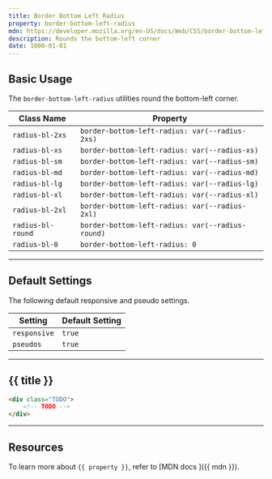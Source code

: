 ```yaml
---
title: Border Bottom Left Radius
property: border-bottom-left-radius
mdn: https://developer.mozilla.org/en-US/docs/Web/CSS/border-bottom-left-radius
description: Rounds the bottom-left corner
date: 1000-01-01
---
```


## Basic Usage

The `border-bottom-left-radius` utilities round the bottom-left corner.

| Class Name        | Property                                         |
| ----------------- | ------------------------------------------------ |
| `radius-bl-2xs`   | `border-bottom-left-radius: var(--radius-2xs)`   |
| `radius-bl-xs`    | `border-bottom-left-radius: var(--radius-xs)`    |
| `radius-bl-sm`    | `border-bottom-left-radius: var(--radius-sm)`    |
| `radius-bl-md`    | `border-bottom-left-radius: var(--radius-md)`    |
| `radius-bl-lg`    | `border-bottom-left-radius: var(--radius-lg)`    |
| `radius-bl-xl`    | `border-bottom-left-radius: var(--radius-xl)`    |
| `radius-bl-2xl`   | `border-bottom-left-radius: var(--radius-2xl)`   |
| `radius-bl-round` | `border-bottom-left-radius: var(--radius-round)` |
| `radius-bl-0`     | `border-bottom-left-radius: 0`                   |

---

## Default Settings

The following default responsive and pseudo settings.

| Setting      | Default Setting |
| ------------ | --------------- |
| `responsive` | `true`          |
| `pseudos`    | `true`          |

---

## {{ title }}

<div class="bg-silver-200 p-20 h-256 radius-md flex flex-wrap align-content-center">
  <!-- ... -->
</div>

```html
<div class="TODO">
	<!-- TODO -->
</div>
```

---

## Resources

To learn more about `{{ property }}`, refer to [MDN docs <i class="far fa-external-link ml-6"></i>]({{ mdn }}).

